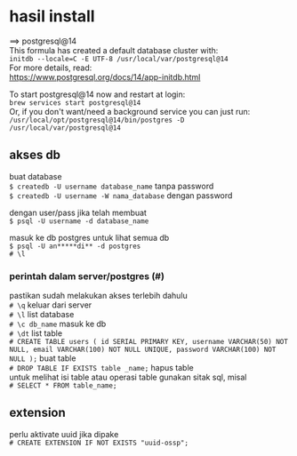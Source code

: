 # hasil install
==> postgresql@14  
This formula has created a default database cluster with:  
  `initdb --locale=C -E UTF-8 /usr/local/var/postgresql@14`  
For more details, read:  
  https://www.postgresql.org/docs/14/app-initdb.html  

To start postgresql@14 now and restart at login:  
  `brew services start postgresql@14`  
Or, if you don't want/need a background service you can just run:  
  `/usr/local/opt/postgresql@14/bin/postgres -D /usr/local/var/postgresql@14`  

## akses db
buat database  
`$ createdb -U username database_name` tanpa password  
`$ createdb -U username -W nama_database` dengan password  

dengan user/pass jika telah membuat  
`$ psql -U username -d database_name`

masuk ke db postgres untuk lihat semua db  
`$ psql -U an*****di** -d postgres`  
`# \l`  

### perintah dalam server/postgres (#)
pastikan sudah melakukan akses terlebih dahulu  
`# \q` keluar dari server  
`# \l` list database  
`# \c db_name` masuk ke db  
`# \dt` list table  
`# CREATE TABLE users (
    id SERIAL PRIMARY KEY,
    username VARCHAR(50) NOT NULL,
    email VARCHAR(100) NOT NULL UNIQUE,
    password VARCHAR(100) NOT NULL
);` buat table  
`# DROP TABLE IF EXISTS table _name;` hapus table  
untuk melihat isi table atau operasi table gunakan sitak sql, misal  
`# SELECT * FROM table_name;`

## extension
perlu aktivate uuid jika dipake  
`# CREATE EXTENSION IF NOT EXISTS "uuid-ossp";`

